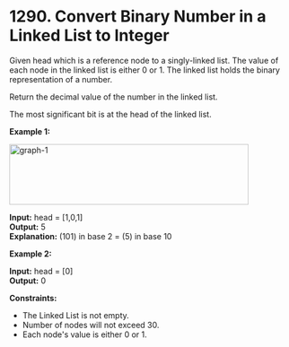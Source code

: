 # 1290. Convert Binary Number in a Linked List to Integer
Given head which is a reference node to a singly-linked list. The value of each node in the linked list is either 0 or 1. The linked list holds the binary representation of a number.

Return the decimal value of the number in the linked list.

The most significant bit is at the head of the linked list.

**Example 1:**

<img width="426" height="108" alt="graph-1" src="https://github.com/user-attachments/assets/2489148d-db22-40d6-9c54-f23da4f4dd03" />

**Input:** head = [1,0,1] <br>
**Output:** 5<br>
**Explanation:** (101) in base 2 = (5) in base 10

**Example 2:**

**Input:** head = [0]<br>
**Output:** 0<br>
 

**Constraints:**

* The Linked List is not empty.
* Number of nodes will not exceed 30.
* Each node's value is either 0 or 1.
